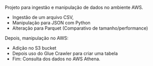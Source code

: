 Projeto para ingestão e manipulação de dados no ambiente AWS. 
 - Ingestão de um arquivo CSV, 
 - Manipulação para JSON com Python
 - Alteração para Parquet (Comparativo de tamanho/performance) 

Depois, manipulação no AWS:
 - Adição no S3 bucket
 - Depois uso do Glue Crawler para criar uma tabela 
 - Fim: Consulta dos dados no AWS Athena.
